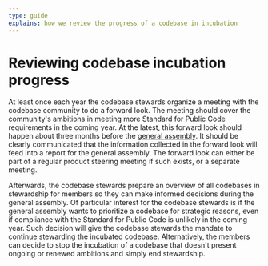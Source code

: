 ```yaml
---
type: guide
explains: how we review the progress of a codebase in incubation
---
```


# Reviewing codebase incubation progress

At least once each year the codebase stewards organize a meeting with the codebase community to do a forward look.
The meeting should cover the community's ambitions in meeting more Standard for Public Code requirements in the coming year.
At the latest, this forward look should happen about three months before the [general assembly](../../organization/governance-model.md#general-assembly).
It should be clearly communicated that the information collected in the forward look will feed into a report for the general assembly.
The forward look can either be part of a regular product steering meeting if such exists, or a separate meeting.

Afterwards, the codebase stewards prepare an overview of all codebases in stewardship for members so they can make informed decisions during the general assembly.
Of particular interest for the codebase stewards is if the general assembly wants to prioritize a codebase for strategic reasons, even if compliance with the Standard for Public Code is unlikely in the coming year.
Such decision will give the codebase stewards the mandate to continue stewarding the incubated codebase.
Alternatively, the members can decide to stop the incubation of a codebase that doesn't present ongoing or renewed ambitions and simply end stewardship.
